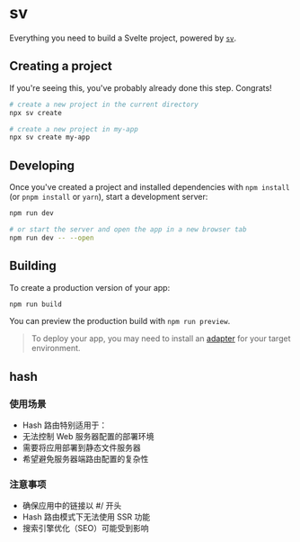 # sv

Everything you need to build a Svelte project, powered by [`sv`](https://github.com/sveltejs/cli).

## Creating a project

If you're seeing this, you've probably already done this step. Congrats!

```sh
# create a new project in the current directory
npx sv create

# create a new project in my-app
npx sv create my-app
```

## Developing

Once you've created a project and installed dependencies with `npm install` (or `pnpm install` or `yarn`), start a development server:

```sh
npm run dev

# or start the server and open the app in a new browser tab
npm run dev -- --open
```

## Building

To create a production version of your app:

```sh
npm run build
```

You can preview the production build with `npm run preview`.

> To deploy your app, you may need to install an [adapter](https://svelte.dev/docs/kit/adapters) for your target environment.

## hash

### 使用场景

- Hash 路由特别适用于：
- 无法控制 Web 服务器配置的部署环境
- 需要将应用部署到静态文件服务器
- 希望避免服务器端路由配置的复杂性

### 注意事项

- 确保应用中的链接以 #/ 开头
- Hash 路由模式下无法使用 SSR 功能
- 搜索引擎优化（SEO）可能受到影响